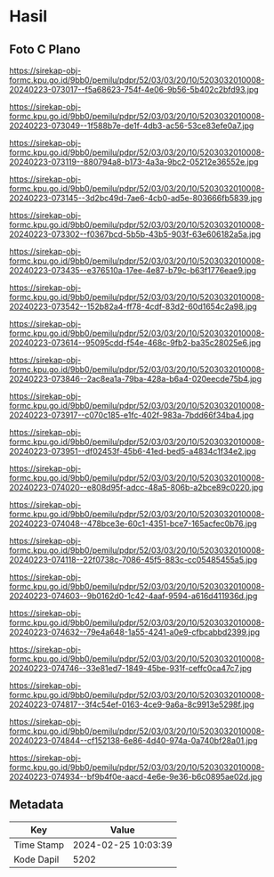 # Hasil

## Foto C Plano

https://sirekap-obj-formc.kpu.go.id/9bb0/pemilu/pdpr/52/03/03/20/10/5203032010008-20240223-073017--f5a68623-754f-4e06-9b56-5b402c2bfd93.jpg

https://sirekap-obj-formc.kpu.go.id/9bb0/pemilu/pdpr/52/03/03/20/10/5203032010008-20240223-073049--1f588b7e-de1f-4db3-ac56-53ce83efe0a7.jpg

https://sirekap-obj-formc.kpu.go.id/9bb0/pemilu/pdpr/52/03/03/20/10/5203032010008-20240223-073119--880794a8-b173-4a3a-9bc2-05212e36552e.jpg

https://sirekap-obj-formc.kpu.go.id/9bb0/pemilu/pdpr/52/03/03/20/10/5203032010008-20240223-073145--3d2bc49d-7ae6-4cb0-ad5e-803666fb5839.jpg

https://sirekap-obj-formc.kpu.go.id/9bb0/pemilu/pdpr/52/03/03/20/10/5203032010008-20240223-073302--f0367bcd-5b5b-43b5-903f-63e606182a5a.jpg

https://sirekap-obj-formc.kpu.go.id/9bb0/pemilu/pdpr/52/03/03/20/10/5203032010008-20240223-073435--e376510a-17ee-4e87-b79c-b63f1776eae9.jpg

https://sirekap-obj-formc.kpu.go.id/9bb0/pemilu/pdpr/52/03/03/20/10/5203032010008-20240223-073542--152b82a4-ff78-4cdf-83d2-60d1654c2a98.jpg

https://sirekap-obj-formc.kpu.go.id/9bb0/pemilu/pdpr/52/03/03/20/10/5203032010008-20240223-073614--95095cdd-f54e-468c-9fb2-ba35c28025e6.jpg

https://sirekap-obj-formc.kpu.go.id/9bb0/pemilu/pdpr/52/03/03/20/10/5203032010008-20240223-073846--2ac8ea1a-79ba-428a-b6a4-020eecde75b4.jpg

https://sirekap-obj-formc.kpu.go.id/9bb0/pemilu/pdpr/52/03/03/20/10/5203032010008-20240223-073917--c070c185-e1fc-402f-983a-7bdd66f34ba4.jpg

https://sirekap-obj-formc.kpu.go.id/9bb0/pemilu/pdpr/52/03/03/20/10/5203032010008-20240223-073951--df02453f-45b6-41ed-bed5-a4834c1f34e2.jpg

https://sirekap-obj-formc.kpu.go.id/9bb0/pemilu/pdpr/52/03/03/20/10/5203032010008-20240223-074020--e808d95f-adcc-48a5-806b-a2bce89c0220.jpg

https://sirekap-obj-formc.kpu.go.id/9bb0/pemilu/pdpr/52/03/03/20/10/5203032010008-20240223-074048--478bce3e-60c1-4351-bce7-165acfec0b76.jpg

https://sirekap-obj-formc.kpu.go.id/9bb0/pemilu/pdpr/52/03/03/20/10/5203032010008-20240223-074118--22f0738c-7086-45f5-883c-cc05485455a5.jpg

https://sirekap-obj-formc.kpu.go.id/9bb0/pemilu/pdpr/52/03/03/20/10/5203032010008-20240223-074603--9b0162d0-1c42-4aaf-9594-a616d411936d.jpg

https://sirekap-obj-formc.kpu.go.id/9bb0/pemilu/pdpr/52/03/03/20/10/5203032010008-20240223-074632--79e4a648-1a55-4241-a0e9-cfbcabbd2399.jpg

https://sirekap-obj-formc.kpu.go.id/9bb0/pemilu/pdpr/52/03/03/20/10/5203032010008-20240223-074746--33e81ed7-1849-45be-931f-ceffc0ca47c7.jpg

https://sirekap-obj-formc.kpu.go.id/9bb0/pemilu/pdpr/52/03/03/20/10/5203032010008-20240223-074817--3f4c54ef-0163-4ce9-9a6a-8c9913e5298f.jpg

https://sirekap-obj-formc.kpu.go.id/9bb0/pemilu/pdpr/52/03/03/20/10/5203032010008-20240223-074844--cf152138-6e86-4d40-974a-0a740bf28a01.jpg

https://sirekap-obj-formc.kpu.go.id/9bb0/pemilu/pdpr/52/03/03/20/10/5203032010008-20240223-074934--bf9b4f0e-aacd-4e6e-9e36-b6c0895ae02d.jpg


## Metadata

| Key        | Value               |
| ---------- | ------------------- |
| Time Stamp | 2024-02-25 10:03:39 |
| Kode Dapil | 5202                |



